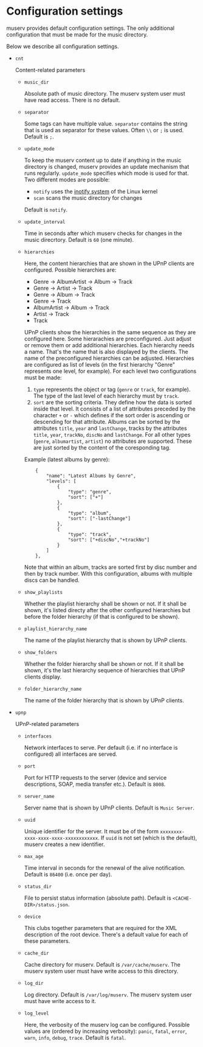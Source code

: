 # Configuration settings

muserv provides default configuration settings. The only additional configuration that must be made for the music directory. 

Below we describe all configuration settings.

* `cnt`

  Content-related parameters

  - `music_dir`

    Absolute path of music directory. The muserv system user must have read access. There is no default.

  - `separator`

    Some tags can have multiple value. `separator` contains the string that is used as separator for these values. Often `\\` or `;` is used. Default is `;`.

  - `update_mode` 

    To keep the muserv content up to date if anything in the music directory is changed, muserv provides an update mechanism that runs regularly. `update_mode` specifies which mode is used for that. Two different modes are possible:
    
      - `notify` uses the [inotify system](https://en.wikipedia.org/wiki/Inotify) of the Linux kernel
      - `scan` scans the music directory for changes

    Default is `notify`.    

  - `update_interval` 

     Time in seconds after which muserv checks for changes in the music direcrtory. Default is `60` (one minute).

  - `hierarchies`

    Here, the content hierarchies that are shown in the UPnP clients are configured. Possible hierarchies are:
    
    - Genre -> AlbumArtist -> Album -> Track
    - Genre -> Artist -> Track
    - Genre -> Album -> Track
    - Genre -> Track
    - AlbumArtist -> Album -> Track
    - Artist -> Track
    - Track

    UPnP clients show the hierarchies in the same sequence as they are configured here. Some hierarachies are preconfigured. Just adjust or remove them or add additional hierarchies. Each hierarchy needs a name. That's the name that is also displayed by the clients. The name of the preconfigured hierarchies can be adjusted. Hierarchies are configured as list of levels (in the first hierarchy "Genre" represents one level, for example). For each level two configurations must be made:

    1. `type` represents the object or tag (`genre` or `track`, for example). The type of the last level of each hierarchy must by `track`.
    1. `sort` are the sorting criteria. They define how the data is sorted inside that level. It consists of a list of attributes preceded by the character `+` or `-` which defines if the sort order is ascending or descending for that attribute. Albums can be sorted by the attributes `title`, `year` and `lastChange`, tracks by the attributes `title`, `year`, `trackNo`, `discNo` and `lastChange`. For all other types (`genre`, `albumartist`, `artist`) no attributes are supported. These are just sorted by the content of the coresponding tag.

    Example (latest albums by genre):

            {
                "name": "Latest Albums by Genre",
                "levels": [
                    {
                        "type": "genre",
                        "sort": ["+"]
                    },
                    {
                        "type": "album",
                        "sort": ["-lastChange"]
                    },
                    {
                        "type": "track",
                        "sort": ["+discNo","+trackNo"]
                    }
                ]
            },

    Note that within an album, tracks are sorted first by disc number and then by track number. With this configuration, albums with multiple discs can be handled.          

  - `show_playlists`

    Whether the playlist hierarchy shall be shown or not. If it shall be shown, it's listed directy after the other configured hierarchies but before the folder hierarchy (if that is configured to be shown).

  - `playlist_hierarchy_name`

    The name of the playlist hierarchy that is shown by UPnP clients.

  - `show_folders`

    Whether the folder hierarchy shall be shown or not. If it shall be shown, it's the last hierarchy sequence of hierarchies that UPnP clients display.

  - `folder_hierarchy_name`

    The name of the folder hierarchy that is shown by UPnP clients.

* `upnp`

  UPnP-related parameters

  - `interfaces` 

    Network interfaces to serve. Per default (i.e. if no interface is configured) all interfaces are served.

  - `port`

    Port for HTTP requests to the server (device and service descriptions, SOAP, media transfer etc.). Default is `8008`.

  - `server_name`
  
    Server name that is shown by UPnP clients. Default is `Music Server`.

  - `uuid`

    Unique identifier for the server. It must be of the form `xxxxxxxx-xxxx-xxxx-xxxx-xxxxxxxxxxxx`. If `uuid` is not set (which is the default), muserv creates a new identifier. 

  - `max_age`

    Time interval in seconds for the renewal of the alive notification. Default is `86400` (i.e. once per day).
  
  - `status_dir` 
  
    File to persist status information (absolute path). Default is `<CACHE-DIR>/status.json`.

  - `device`
  
    This clubs together parameters that are required for the XML description of the root device. There's a default value for each of these parameters. 

  - `cache_dir`

    Cache directory for muserv. Default is `/var/cache/muserv`. The muserv system user must have write access to this directory.

  - `log_dir`
  
    Log directory. Default is `/var/log/muserv`. The muserv system user must have write access to it.

  - `log_level`  

    Here, the verbosity of the muserv log can be configured. Possible values are (ordered by increasing verbosity): `panic`, `fatal`, `error`, `warn`, `info`, `debug`, `trace`. Default is `fatal`.
